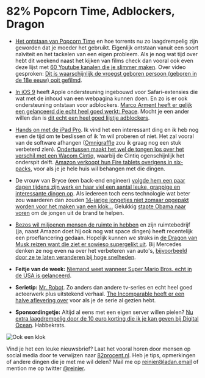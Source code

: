 # 82% Popcorn Time, Adblockers, Dragon

- [Het ontstaan van Popcorn Time](http://www.dn.no/magasinet/2015/09/07/1606/Popcorn-Time/inside-popcorn-time--the-worlds-fastest-growing-piracy-site) en hoe torrents nu zo laagdrempelig zijn geworden dat je moeder het gebruikt. Eigenlijk ontstaan vanuit een soort naïviteit en het tackelen van een eigen probleem. Als je nog wat tijd over hebt dit weekend naast het kijken van films check dan vooral ook even deze lijst met [60 Youtube kanalen die je slimmer maken](https://blog.growth.supply/60-youtube-channels-that-will-make-you-smarter-44d8315c2548). Over video gesproken: [Dit is waarschijnlijk de vroegst geboren persoon (geboren in de 18e eeuw) ooit gefilmd](http://kottke.org/15/09/film-footage-of-a-person-born-in-the-1700s).

- [In iOS 9](http://www.apple.com/ios/whats-new/) heeft Apple ondersteuning ingebouwd voor Safari-extensies die wat met de inhoud van een webpagina kunnen doen. En zo is er ook ondersteuning ontstaan voor adblockers. [Marco Arment heeft er gelijk een gelanceerd die echt heel goed werkt: Peace](http://www.marco.org/2015/09/16/peace-content-blocker). Mocht je een ander willen dan is [dit echt een heel goed lijstje adblockers](http://www.loopinsight.com/2015/09/16/a-list-of-content-blockers-for-ios-9/).

- [Hands on met de iPad Pro](http://arstechnica.com/apple/2015/09/hands-on-with-the-ipad-pro-its-keyboard-and-its-pencil/). Ik vind het een interessant ding en ik heb nog even de tijd om te beslissen of ik 'm wil proberen of niet. Het zal vooral van de software afhangen ([Omnigraffle](https://www.omnigroup.com/omnigraffle) zou ik graag nog een stuk verbeterd zien). [Ondertussen maakt het wel de tongen los over het verschil met een Wacom Cintiq](http://www.lindadong.com/blog//apple-pencil-vs-wacom-cintiq), waarbij de Cintiq ogenschijnlijk het onderspit delft. [Amazon verkoopt hun Fire tablets overigens in six-packs](http://www.theverge.com/2015/9/17/9342107/amazon-fire-tablet-inch-price-specs-release-date), voor als je je hele huis wil behangen met die dingen.

- De vrouw van Bryce (een back-end engineer) [volgde hem een paar dagen tijdens zijn werk en haar viel een aantal leuke, grappige en interessante dingen op](https://medium.com/@dark_roast_ruth/what-i-learned-from-job-shadowing-my-husband-2f3f490625fb). Als iedereen toch eens technologie wat beter zou waarderen dan zouden [14-jarige jongetjes niet zomaar opgepakt worden voor het maken van een klok…](http://www.dallasnews.com/news/community-news/northwest-dallas-county/headlines/20150915-irving-ninth-grader-arrested-after-taking-homemade-clock-to-school.ece) Gelukkig [stapte Obama naar voren](https://twitter.com/POTUS/status/644193755814342656) om de jongen uit de brand te helpen.

- [Bezos wil miljoenen mensen de ruimte in hebben](http://mashable.com/2015/09/15/jeff-bezos-blue-origin-spaceflight/) en zijn ruimtebedrijf (ja, naast Amazon doet hij ook nog wat space dingen) heeft recentelijk een proeflancering gedaan. Hopelijk kunnen we straks in [de Dragon van Musk reizen want die ziet er sowieso supergelikt uit](http://motherboard.vice.com/nl/read/spacex-toont-het-interieur-van-hun-bemande-ruimteschip-?trk_source=popular). Bij Mercedes denken ze nog even na over het verbeteren van auto's, [bijvoorbeeld door ze te laten veranderen bij hoge snelheden](http://www.theverge.com/2015/9/14/9325997/mercedes-benz-concept-iaa-aerodynamics).

- **Feitje van de week:** [Niemand weet wanneer Super Mario Bros. echt in de USA is gelanceerd](http://www.gamasutra.com/view/feature/167392/sad_but_true_we_cant_prove_when_.php).

- **Serietip:** [Mr. Robot](http://www.imdb.com/title/tt4158110/). Zo anders dan andere tv-series en echt heel goed acteerwerk plus uitstekend verhaal. [The Incomparable heeft er een halve aflevering over](https://www.theincomparable.com/theincomparable/) voor als je de serie al gezien hebt.  

- **Sponsordingetje:** Altijd al eens met een eigen server willen pielen? [Nu extra laagdrempelig door de 10 euro korting die ik je kan geven bij Digital Ocean](https://www.digitalocean.com/?refcode=36d239e74811). Habbekrats.

![Ook een klok](https://media.giphy.com/media/TbaYlXU77Suha/giphy.gif)

Vind je het een leuke nieuwsbrief? Laat het vooral horen door mensen op social media door te verwijzen naar [82procent.nl](http://82procent.nl). Heb je tips, opmerkingen of andere dingen die je met me wil delen? Mail me op reinier@ladan.email of mention me op twitter [@reinier](https://twitter.com/reinier). 